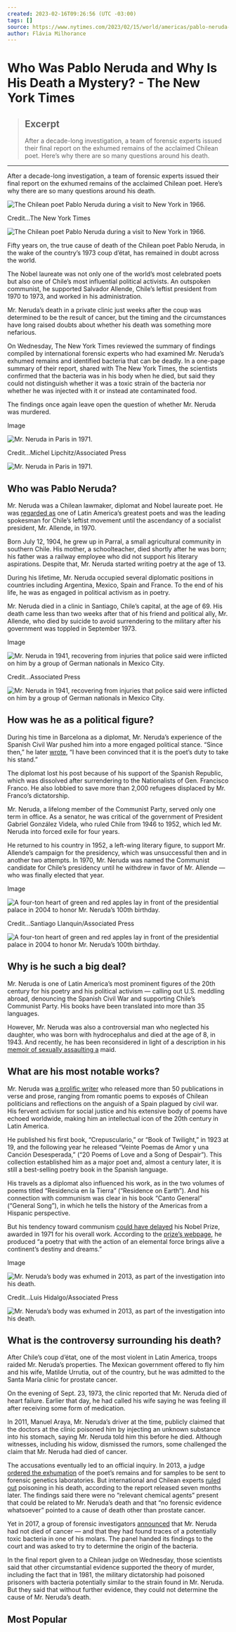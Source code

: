 ```yaml
---
created: 2023-02-16T09:26:56 (UTC -03:00)
tags: []
source: https://www.nytimes.com/2023/02/15/world/americas/pablo-neruda-death-mystery.html
author: Flávia Milhorance
---
```


# Who Was Pablo Neruda and Why Is His Death a Mystery? - The New York Times

> ## Excerpt
> After a decade-long investigation, a team of forensic experts issued their final report on the exhumed remains of the acclaimed Chilean poet. Here’s why there are so many questions around his death.

---
After a decade-long investigation, a team of forensic experts issued their final report on the exhumed remains of the acclaimed Chilean poet. Here’s why there are so many questions around his death.

![The Chilean poet Pablo Neruda during a visit to New York in 1966.](https://static01.nyt.com/images/2023/02/15/multimedia/15NERUDA-EXPLAINER-01-hwjz/15NERUDA-EXPLAINER-01-hwjz-articleLarge.jpg?quality=75&auto=webp&disable=upscale)

Credit...The New York Times

![The Chilean poet Pablo Neruda during a visit to New York in 1966.](https://static01.nyt.com/images/2023/02/15/multimedia/15NERUDA-EXPLAINER-01-hwjz/15NERUDA-EXPLAINER-01-hwjz-articleLarge.jpg?quality=75&auto=webp&disable=upscale)

Fifty years on, the true cause of death of the Chilean poet Pablo Neruda, in the wake of the country’s 1973 coup d’état, has remained in doubt across the world.

The Nobel laureate was not only one of the world’s most celebrated poets but also one of Chile’s most influential political activists. An outspoken communist, he supported Salvador Allende, Chile’s leftist president from 1970 to 1973, and worked in his administration.

Mr. Neruda’s death in a private clinic just weeks after the coup was determined to be the result of cancer, but the timing and the circumstances have long raised doubts about whether his death was something more nefarious.

On Wednesday, The New York Times reviewed the summary of findings compiled by international forensic experts who had examined Mr. Neruda’s exhumed remains and identified bacteria that can be deadly. In a one-page summary of their report, shared with The New York Times, the scientists confirmed that the bacteria was in his body when he died, but said they could not distinguish whether it was a toxic strain of the bacteria nor whether he was injected with it or instead ate contaminated food.

The findings once again leave open the question of whether Mr. Neruda was murdered.

Image

![Mr. Neruda in Paris in 1971.](https://static01.nyt.com/images/2023/02/15/multimedia/15NERUDA-EXPLAINER-02-hwjz/15NERUDA-EXPLAINER-02-hwjz-articleLarge.jpg?quality=75&auto=webp&disable=upscale)

Credit...Michel Lipchitz/Associated Press

![Mr. Neruda in Paris in 1971.](https://static01.nyt.com/images/2023/02/15/multimedia/15NERUDA-EXPLAINER-02-hwjz/15NERUDA-EXPLAINER-02-hwjz-articleLarge.jpg?quality=75&auto=webp&disable=upscale)

## Who was Pablo Neruda?

Mr. Neruda was a Chilean lawmaker, diplomat and Nobel laureate poet. He was [regarded as](https://www.nytimes.com/1973/09/24/archives/pablo-neruda-nobel-poet-dies-in-a-chilean-hospital-lifelong.html) one of Latin America’s greatest poets and was the leading spokesman for Chile’s leftist movement until the ascendancy of a socialist president, Mr. Allende, in 1970.

Born July 12, 1904, he grew up in Parral, a small agricultural community in southern Chile. His mother, a schoolteacher, died shortly after he was born; his father was a railway employee who did not support his literary aspirations. Despite that, Mr. Neruda started writing poetry at the age of 13.

During his lifetime, Mr. Neruda occupied several diplomatic positions in countries including Argentina, Mexico, Spain and France. To the end of his life, he was as engaged in political activism as in poetry.

Mr. Neruda died in a clinic in Santiago, Chile’s capital, at the age of 69. His death came less than two weeks after that of his friend and political ally, Mr. Allende, who died by suicide to avoid surrendering to the military after his government was toppled in September 1973.

Image

![Mr. Neruda in 1941, recovering from injuries that police said were inflicted on him by a group of German nationals in Mexico City.](https://static01.nyt.com/images/2023/02/15/multimedia/15NERUDA-EXPLAINER-04-hwjz/15NERUDA-EXPLAINER-04-hwjz-articleLarge.jpg?quality=75&auto=webp&disable=upscale)

Credit...Associated Press

![Mr. Neruda in 1941, recovering from injuries that police said were inflicted on him by a group of German nationals in Mexico City.](https://static01.nyt.com/images/2023/02/15/multimedia/15NERUDA-EXPLAINER-04-hwjz/15NERUDA-EXPLAINER-04-hwjz-articleLarge.jpg?quality=75&auto=webp&disable=upscale)

## How was he as a political figure?

During his time in Barcelona as a diplomat, Mr. Neruda’s experience of the Spanish Civil War pushed him into a more engaged political stance. “Since then,” he later [wrote](https://www.nytimes.com/1973/09/24/archives/pablo-neruda-nobel-poet-dies-in-a-chilean-hospital-lifelong.html), “I have been convinced that it is the poet’s duty to take his stand.”

The diplomat lost his post because of his support of the Spanish Republic, which was dissolved after surrendering to the Nationalists of Gen. Francisco Franco. He also lobbied to save more than 2,000 refugees displaced by Mr. Franco’s dictatorship.

Mr. Neruda, a lifelong member of the Communist Party, served only one term in office. As a senator, he was critical of the government of President Gabriel González Videla, who ruled Chile from 1946 to 1952, which led Mr. Neruda into forced exile for four years.

He returned to his country in 1952, a left-wing literary figure, to support Mr. Allende’s campaign for the presidency, which was unsuccessful then and in another two attempts. In 1970, Mr. Neruda was named the Communist candidate for Chile’s presidency until he withdrew in favor of Mr. Allende — who was finally elected that year.

Image

![A four-ton heart of green and red apples lay in front of the presidential palace in 2004 to honor Mr. Neruda’s 100th birthday.](https://static01.nyt.com/images/2023/02/15/multimedia/15NERUDA-EXPLAINER-03-hwjz/15NERUDA-EXPLAINER-03-hwjz-articleLarge.jpg?quality=75&auto=webp&disable=upscale)

Credit...Santiago Llanquin/Associated Press

![A four-ton heart of green and red apples lay in front of the presidential palace in 2004 to honor Mr. Neruda’s 100th birthday.](https://static01.nyt.com/images/2023/02/15/multimedia/15NERUDA-EXPLAINER-03-hwjz/15NERUDA-EXPLAINER-03-hwjz-articleLarge.jpg?quality=75&auto=webp&disable=upscale)

## Why is he such a big deal?

Mr. Neruda is one of Latin America’s most prominent figures of the 20th century for his poetry and his political activism — calling out U.S. meddling abroad, denouncing the Spanish Civil War and supporting Chile’s Communist Party. His books have been translated into more than 35 languages.

However, Mr. Neruda was also a controversial man who neglected his daughter, who was born with hydrocephalus and died at the age of 8, in 1943. And recently, he has been reconsidered in light of a description in his [memoir of sexually assaulting a](https://www.nytimes.com/2023/01/28/books/poetry-gabriela-mistral.html) maid.

## What are his most notable works?

Mr. Neruda was [a prolific writer](https://www.nytimes.com/1973/09/24/archives/pablo-neruda-nobel-poet-dies-in-a-chilean-hospital-lifelong.html) who released more than 50 publications in verse and prose, ranging from romantic poems to exposés of Chilean politicians and reflections on the anguish of a Spain plagued by civil war. His fervent activism for social justice and his extensive body of poems have echoed worldwide, making him an intellectual icon of the 20th century in Latin America.

He published his first book, “Crepusculario,” or “Book of Twilight,” in 1923 at 19, and the following year he released “Veinte Poemas de Amor y una Canción Desesperada,” (“20 Poems of Love and a Song of Despair”). This collection established him as a major poet and, almost a century later, it is still a best-selling poetry book in the Spanish language.

His travels as a diplomat also influenced his work, as in the two volumes of poems titled “Residencia en la Tierra” (“Residence on Earth”). And his connection with communism was clear in his book “Canto General” (“General Song”), in which he tells the history of the Americas from a Hispanic perspective.

But his tendency toward communism [could have delayed](https://www.nytimes.com/1973/09/24/archives/pablo-neruda-nobel-poet-dies-in-a-chilean-hospital-lifelong.html) his Nobel Prize, awarded in 1971 for his overall work. According to the [prize’s webpage](https://www.nobelprize.org/prizes/literature/1971/neruda/facts/), he produced “a poetry that with the action of an elemental force brings alive a continent’s destiny and dreams.”

Image

![Mr. Neruda’s body was exhumed in 2013, as part of the investigation into his death.](https://static01.nyt.com/images/2023/02/15/world/15neruda-exhumation/15neruda-exhumation-articleLarge.jpg?quality=75&auto=webp&disable=upscale)

Credit...Luis Hidalgo/Associated Press

![Mr. Neruda’s body was exhumed in 2013, as part of the investigation into his death.](https://static01.nyt.com/images/2023/02/15/world/15neruda-exhumation/15neruda-exhumation-articleLarge.jpg?quality=75&auto=webp&disable=upscale)

## What is the controversy surrounding his death?

After Chile’s coup d’état, one of the most violent in Latin America, troops raided Mr. Neruda’s properties. The Mexican government offered to fly him and his wife, Matilde Urrutia, out of the country, but he was admitted to the Santa María clinic for prostate cancer.

On the evening of Sept. 23, 1973, the clinic reported that Mr. Neruda died of heart failure. Earlier that day, he had called his wife saying he was feeling ill after receiving some form of medication.

In 2011, Manuel Araya, Mr. Neruda’s driver at the time, publicly claimed that the doctors at the clinic poisoned him by injecting an unknown substance into his stomach, saying Mr. Neruda told him this before he died. Although witnesses, including his widow, dismissed the rumors, some challenged the claim that Mr. Neruda had died of cancer.

The accusations eventually led to an official inquiry. In 2013, a judge [ordered the exhumation](https://www.nytimes.com/2013/04/09/world/americas/chile-exhumes-pablo-nerudas-body-in-inquiry.html) of the poet’s remains and for samples to be sent to forensic genetics laboratories. But international and Chilean experts [ruled out](https://www.nytimes.com/2013/11/09/world/americas/chilean-poet-pablo-neruda-death.html) poisoning in his death, according to the report released seven months later. The findings said there were no “relevant chemical agents” present that could be related to Mr. Neruda’s death and that “no forensic evidence whatsoever” pointed to a cause of death other than prostate cancer.

Yet in 2017, a group of forensic investigators [announced](https://www.nytimes.com/2017/10/21/world/americas/pablo-neruda-death-forensic.html) that Mr. Neruda had not died of cancer — and that they had found traces of a potentially toxic bacteria in one of his molars. The panel handed its findings to the court and was asked to try to determine the origin of the bacteria.

In the final report given to a Chilean judge on Wednesday, those scientists said that other circumstantial evidence supported the theory of murder, including the fact that in 1981, the military dictatorship had poisoned prisoners with bacteria potentially similar to the strain found in Mr. Neruda. But they said that without further evidence, they could not determine the cause of Mr. Neruda’s death.

## Most Popular
